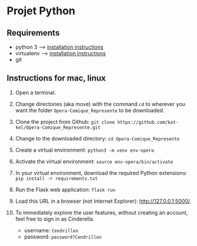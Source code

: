 # Projet Python

## Requirements
* python 3 --> [installation instructions](https://realpython.com/installing-python/)
* virtualenv --> [installation instructions](https://packaging.python.org/en/latest/guides/installing-using-pip-and-virtual-environments/)
* git

## Instructions for mac, linux

1. Open a terminal.

2. Change directories (aka move) with the command `cd` to wherever you want the folder `Opera-Comique_Represente` to be downloaded. 

3. Clone the project from Github: ```git clone https://github.com/kat-kel/Opera-Comique_Represente.git```

4. Change to the downloaded directory: ```cd Opera-Comique_Represente```

5. Create a virtual environment: ```python3 -m venv env-opera```

6. Activate the virtual environment: ```source env-opera/bin/activate```

7. In your virtual environment, download the required Python extensions: ```pip install -r requirements.txt```

8. Run the Flask web application: ```flask run```

9. Load this URL in a browser (not Internet Explorer): http://127.0.0.1:5000/.

10. To immediately explore the user features, without creating an account, feel free to sign in as Cinderella.
    * username: `Cendrillon`
    * password: `password?Cendrillon`